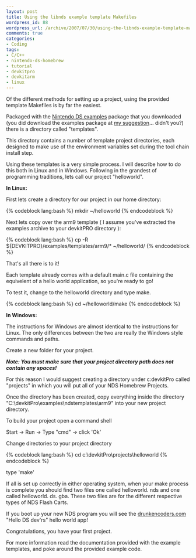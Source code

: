 ```yaml
--- 
layout: post
title: Using the libnds example template Makefiles
wordpress_id: 88
wordpress_url: /archive/2007/07/30/using-the-libnds-example-template-makefiles/
comments: true
categories: 
- Coding
tags: 
- C/C++
- nintendo-ds-homebrew
- tutorial
- devkitpro
- devkitarm
- linux
---
```


Of the different methods for setting up a project, using the provided template Makefiles is by far the easiest. 

Packaged with the [Nintendo DS examples](http://sourceforge.net/project/showfiles.php?group_id=114505&package_id=159894 "NDS Examples. Windows users should NOT use this. Use the auto updater instead.") package that you downloaded (you did download the examples package at [my suggestion](/archive/2007/07/23/nintendo-ds-homebrew-tools-of-the-trade/ "How to set up a Nintendo DS Homebrew tool chain.")... didn't you?) there is a directory called "templates". 

This directory contains a number of template project directories, each designed to make use of the environment variables set during the tool chain install step. 

Using these templates is a very simple process. 
I will describe how to do this both in Linux and in Windows. 
Following in the grandest of programming traditions, lets call our project "helloworld".

**In Linux:**

First lets create a directory for our project in our home directory:

{% codeblock lang:bash %}
    mkdir ~/helloworld
{% endcodeblock %}

Next lets copy over the arm9 template ( I assume you've extracted the examples archive to your devkitPRO directory ):

{% codeblock lang:bash %}
    cp -R ${DEVKITPRO}/examples/templates/arm9/* ~/helloworld/
{% endcodeblock %}

That's all there is to it!

Each template already comes with a default main.c file containing the equivelent of a hello world application, so you're ready to go!

To test it, change to the helloworld directory and type make.

{% codeblock lang:bash %}
    cd ~/helloworld/make
{% endcodeblock %}

**In Windows:**

The instructions for Windows are almost identical to the instructions for Linux. The only differences between the two are really the Windows style commands and paths. 

Create a new folder for your project. 

_**Note: You must make sure that your project directory path does not contain any spaces!**_

For this reason I would suggest creating a directory under c:devkitPro called "projects" in which you will put all of your NDS Homebrew Projects. 

Once the directory has been created, copy everything inside the directory "C:\devkitPro\examples\ndstemplates\arm9" into your new project directory. 

To build your project open a command shell

Start -&gt; Run -&gt; Type "cmd" -&gt; click 'Ok'

Change directories to your project directory

{% codeblock lang:bash %}
    cd c:\devkitPro\projects\helloworld
{% endcodeblock %}

type 'make'

If all is set up correctly in either operating system, when your make process is complete you should find two files one called helloworld. nds and one called helloworld. ds. gba. These two files are for the different respective types of NDS Flash Carts. 

If you boot up your new NDS program you will see the [drunkencoders.com](http://www.drunkencoders.com/ "The Drunkencoders. com website.") "Hello DS dev'rs" hello world app!

Congratulations, you have your first project. 

For more information read the documentation provided with the example templates, and poke around the provided example code.
